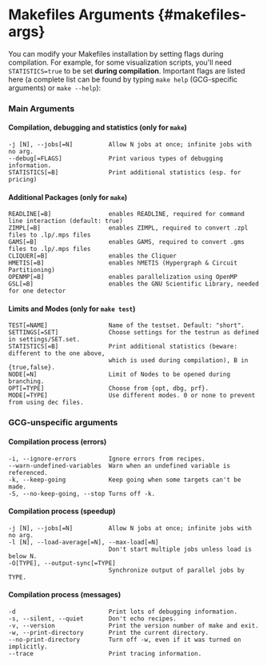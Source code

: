 # Makefiles Arguments {#makefiles-args}
You can modify your Makefiles installation by setting flags during compilation. For example, for some visualization
scripts, you'll need `STATISTICS=true` to be set **during compilation**. Important flags are listed here
(a complete list can be found by typing `make help` (GCG-specific arguments) or `make --help`):

### Main Arguments
#### Compilation, debugging and statistics (only for `make`)

    -j [N], --jobs[=N]          Allow N jobs at once; infinite jobs with no arg.
    --debug[=FLAGS]             Print various types of debugging information.
    STATISTICS[=B]              Print additional statistics (esp. for pricing)

#### Additional Packages (only for `make`)

    READLINE[=B]                enables READLINE, required for command line interaction (default: true)
    ZIMPL[=B]                   enables ZIMPL, required to convert .zpl files to .lp/.mps files
    GAMS[=B]                    enables GAMS, required to convert .gms files to .lp/.mps files
    CLIQUER[=B]                 enables the Cliquer
    HMETIS[=B]                  enables hMETIS (Hypergraph & Circuit Partitioning)
    OPENMP[=B]                  enables parallelization using OpenMP
    GSL[=B]                     enables the GNU Scientific Library, needed for one detector

#### Limits and Modes (only for `make test`)

    TEST[=NAME]                 Name of the testset. Default: "short".
    SETTINGS[=SET]              Choose settings for the testrun as defined in settings/SET.set.
    STATISTICS[=B]              Print additional statistics (beware: different to the one above,
                                which is used during compilation), B in {true,false}.
    NODE[=N]                    Limit of Nodes to be opened during branching.
    OPT[=TYPE]                  Choose from {opt, dbg, prf}.
    MODE[=TYPE]                 Use different modes. 0 or none to prevent from using dec files.

### GCG-unspecific arguments
#### Compilation process (errors)

    -i, --ignore-errors         Ignore errors from recipes.
    --warn-undefined-variables  Warn when an undefined variable is referenced.
    -k, --keep-going            Keep going when some targets can't be made.
    -S, --no-keep-going, --stop Turns off -k.

#### Compilation process (speedup)

    -j [N], --jobs[=N]          Allow N jobs at once; infinite jobs with no arg.
    -l [N], --load-average[=N], --max-load[=N]
                                Don't start multiple jobs unless load is below N.
    -O[TYPE], --output-sync[=TYPE]
                                Synchronize output of parallel jobs by TYPE.

#### Compilation process (messages)

    -d                          Print lots of debugging information.
    -s, --silent, --quiet       Don't echo recipes.
    -v, --version               Print the version number of make and exit.
    -w, --print-directory       Print the current directory.
    --no-print-directory        Turn off -w, even if it was turned on implicitly.
    --trace                     Print tracing information.
